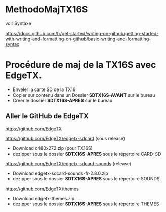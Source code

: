 # MethodoMajTX16S

voir Syntaxe

https://docs.github.com/fr/get-started/writing-on-github/getting-started-with-writing-and-formatting-on-github/basic-writing-and-formatting-syntax

# Procédure de maj de la TX16S avec EdgeTX.

+ Enveler la carte SD de la TX16
+ Copier sur contenu dans un Dossier **SDTX16S-AVANT** sur le bureau
+ Creer le dossier **SDTX16S-APRES** sur le bureau

## Aller le GitHub de EdgeTX

https://github.com/EdgeTX


https://github.com/EdgeTX/edgetx-sdcard (sous release)

+ Download  c480x272.zip (pour TX16S)
+ dezipper sous le dossier **SDTX16S-APRES** sous le répertoire CARD-SD

https://github.com/EdgeTX/edgetx-sdcard-sounds (release)

+ Download edgetx-sdcard-sounds-fr-2.8.0.zip 
+ dezipper sous le dossier **SDTX16S-APRES** sous le répertoire SOUNDS

https://github.com/EdgeTX/themes

+ Download edgetx-themes.zip 
+ dezipper sous le dossier **SDTX16S-APRES** sous le répertoire THEMES

